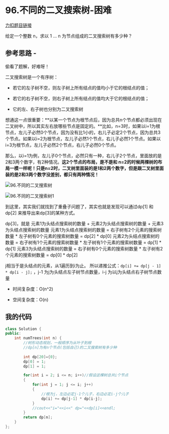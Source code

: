 # 96.不同的二叉搜索树-困难

[力扣题目链接](https://leetcode.cn/problems/unique-binary-search-trees/)

给定一个整数 n，求以 1 ... n 为节点组成的二叉搜索树有多少种？



## 参考思路 - 

偷看了题解，好难呀！

二叉搜索树是一个有序树：

- 若它的左子树不空，则左子树上所有结点的值均小于它的根结点的值；

- 若它的右子树不空，则右子树上所有结点的值均大于它的根结点的值；

- 它的左、右子树也分别为二叉搜索树

想通这一点很重要：**以某一个节点为根节点后，因为总共n个节点都必须出现在二叉树中，所以其实左右放哪些节点是固定的。**比如，n=3时，如果以i=1为根节点，左儿子必然0个节点，因为没有比1小的，右儿子必定2个节点，因为总共3个节点。如果以i=2为根节点，左儿子必然1个节点，右儿子必然1个节点。如果以i=3为根节点，左儿子必然2个节点，右儿子必然0个节点。

那么，以i=1为例，左儿子0个节点，必然只有一种，右儿子2个节点，里面放的是2和3两个数字，有2种情况。**这2个节点的布局，是不是和 n=2的时候两棵树的布局一模一样呢！只是n=2时，二叉树里面装的是1和2两个数字，但是跟二叉树里面装的是2和3两个数字没差别，都只有两种情况！**

![96.不同的二叉搜索树](https://camo.githubusercontent.com/cc55e4084bb2f88efa82abab0a2d9f810e79acbf93540815c229361cebf03fb2/68747470733a2f2f696d672d626c6f672e6373646e696d672e636e2f32303231303130373039333130363336372e706e67)



![96.不同的二叉搜索树1](https://camo.githubusercontent.com/bf3fdc435d1771942205a97a1f754dc39498dc2cce5886a429b2f113028e70b4/68747470733a2f2f696d672d626c6f672e6373646e696d672e636e2f32303231303130373039333132393838392e706e67)

到这里，其实我们就找到了重叠子问题了，其实也就是发现可以通过dp[1] 和 dp[2] 来推导出来dp[3]的某种方式。

dp[3]，就是 元素1为头结点搜索树的数量 + 元素2为头结点搜索树的数量 + 元素3为头结点搜索树的数量
元素1为头结点搜索树的数量 = 右子树有2个元素的搜索树数量 * 左子树有0个元素的搜索树数量 = dp[2] * dp[0]
元素2为头结点搜索树的数量 = 右子树有1个元素的搜索树数量 * 左子树有1个元素的搜索树数量 = dp[1] * dp[1]
元素3为头结点搜索树的数量 = 右子树有0个元素的搜索树数量 * 左子树有2个元素的搜索树数量 = dp[0] * dp[2]

j相当于是头结点的元素，从1遍历到i为止。
所以递推公式：`dp[i] += dp[j - 1] * dp[i - j];` ，j-1 为j为头结点左子树节点数量，i-j 为以j为头结点右子树节点数量

- 时间复杂度：O(n^2)

- 空间复杂度：O(n)


## 我的代码

```c++
class Solution {
public:
    int numTrees(int n) {
        //树形动态规划，一般顺序为从叶子到根
        //dp[n]为有n个节点(包括自己)的二叉搜索树有多少种
        
        int dp[20]={0};
        dp[0] = 1;
        dp[1] = 1;

        for(int i = 2; i <= n; i++)//假设这棵树总共i个节点
        {
            for(int j = 1; j <= i; j++)
            {
                //根为j，左边必定j-1个儿子，右边必定i-j个儿子
                dp[i] += dp[j-1] * dp[i-j];
            }
            //cout<<"i="<<i<<" dp="<<dp[i]<<endl;
        }
        return dp[n];
    }
};
```

